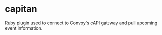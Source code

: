 capitan
=======

Ruby plugin used to connect to Convoy's cAPI gateway and pull upcoming event information.